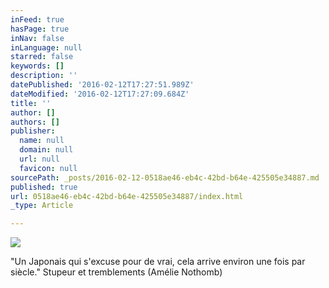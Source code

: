 ```yaml
---
inFeed: true
hasPage: true
inNav: false
inLanguage: null
starred: false
keywords: []
description: ''
datePublished: '2016-02-12T17:27:51.989Z'
dateModified: '2016-02-12T17:27:09.684Z'
title: ''
author: []
authors: []
publisher:
  name: null
  domain: null
  url: null
  favicon: null
sourcePath: _posts/2016-02-12-0518ae46-eb4c-42bd-b64e-425505e34887.md
published: true
url: 0518ae46-eb4c-42bd-b64e-425505e34887/index.html
_type: Article

---
```

![](https://the-grid-user-content.s3-us-west-2.amazonaws.com/f654d080-739f-48d3-9cb3-8202d87d10d3.jpg)

"Un Japonais qui s'excuse pour de vrai, cela arrive environ une fois par siècle." Stupeur et tremblements (Amélie Nothomb)